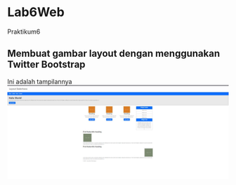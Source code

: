 # Lab6Web
Praktikum6

## Membuat gambar layout dengan menggunakan Twitter Bootstrap
Ini adalah tampilannya
![Gambar 1](ss1.JPG)